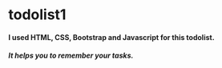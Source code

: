 # todolist1
#### I used HTML, CSS, Bootstrap and Javascript for this todolist.
##### It helps you to remember your tasks.
